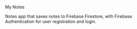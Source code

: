 My Notes

Notes app that saves notes to Firebase Firestore, with Firebase Authentication for user registration and login.
